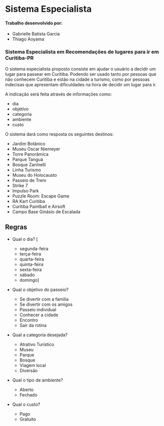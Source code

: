 # Sistema Especialista

#### Trabalho desenvolvido por:
- Gabrielle Batista Garcia
- Thiago Aoyama

### Sistema Especialista em Recomendações de lugares para ir em Curitiba-PR

O sistema especialista proposto consiste em ajudar o usuário a decidir um lugar para passear em Curitiba. Podendo ser usado tanto por pessoas que não conhecem Curitiba e estão na cidade a turismo, como por pessoas indecisas que apresentam dificuldades na hora de decidir um lugar para ir. 

A indicação será feita através de informações como:
- dia
- objetivo
- categoria
- ambiente
- custo

O sistema dará como resposta os seguintes destinos: 
-	Jardim Botânico
-	Museu Oscar Niemeyer
-	Torre Panorâmica 
-	Parque Tanguá
-	Bosque Zaninelli
-	Linha Turismo
-	Museu do Holocausto 
-	Passeio de Trem
-	Strike 7
-	Impulso Park
-	Puzzle Room: Escape Game
-	RA Kart Curitiba
-	Curitiba Paintball e Airsoft 
-	Campo Base Ginásio de Escalada 

## Regras

- Qual o dia? [
  - segunda-feira
  - terça-feira
  - quarta-feira
  - quinta-feira
  - sexta-feira
  - sábado
  - domingo]

- Qual o objetivo do passeio?
  - Se divertir com a família
  - Se divertir com os amigos
  - Passeio individual
  - Conhecer a cidade
  - Encontro 
  - Sair da rotina

- Qual a categoria desejada?
  - Atrativo Turístico
  - Museu
  - Parque
  - Bosque
  - Viagem local
  - Diversão

- Qual o tipo de ambiente?
  - Aberto
  - Fechado

- Qual o custo?
  - Pago
  - Gratuito


